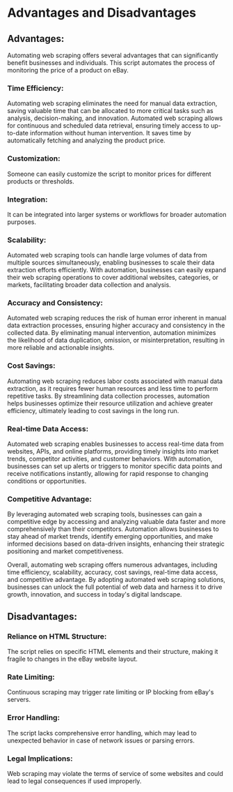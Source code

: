 # Advantages and Disadvantages

## Advantages:

 
Automating web scraping offers several advantages that can significantly benefit businesses and individuals. This script automates the process of monitoring the price of a product on eBay. 

### Time Efficiency: 
Automating web scraping eliminates the need for manual data extraction, saving valuable time that can be allocated to more critical tasks such as analysis, decision-making, and innovation.
Automated web scraping allows for continuous and scheduled data retrieval, ensuring timely access to up-to-date information without human intervention. 
It saves time by automatically fetching and analyzing the product price.

### Customization: 
Someone can easily customize the script to monitor prices for different products or thresholds.

### Integration: 
It can be integrated into larger systems or workflows for broader automation purposes.

### Scalability:

Automated web scraping tools can handle large volumes of data from multiple sources simultaneously, enabling businesses to scale their data extraction efforts efficiently.
With automation, businesses can easily expand their web scraping operations to cover additional websites, categories, or markets, facilitating broader data collection and analysis.

### Accuracy and Consistency:

Automated web scraping reduces the risk of human error inherent in manual data extraction processes, ensuring higher accuracy and consistency in the collected data.
By eliminating manual intervention, automation minimizes the likelihood of data duplication, omission, or misinterpretation, resulting in more reliable and actionable insights.

### Cost Savings:

Automating web scraping reduces labor costs associated with manual data extraction, as it requires fewer human resources and less time to perform repetitive tasks.
By streamlining data collection processes, automation helps businesses optimize their resource utilization and achieve greater efficiency, ultimately leading to cost savings in the long run.

### Real-time Data Access:

Automated web scraping enables businesses to access real-time data from websites, APIs, and online platforms, providing timely insights into market trends, competitor activities, and customer behaviors.
With automation, businesses can set up alerts or triggers to monitor specific data points and receive notifications instantly, allowing for rapid response to changing conditions or opportunities.

### Competitive Advantage:

By leveraging automated web scraping tools, businesses can gain a competitive edge by accessing and analyzing valuable data faster and more comprehensively than their competitors.
Automation allows businesses to stay ahead of market trends, identify emerging opportunities, and make informed decisions based on data-driven insights, enhancing their strategic positioning and market competitiveness.

Overall, automating web scraping offers numerous advantages, including time efficiency, scalability, accuracy, cost savings, real-time data access, and competitive advantage. By adopting automated web scraping solutions, businesses can unlock the full potential of web data and harness it to drive growth, innovation, and success in today's digital landscape.



## Disadvantages:

### Reliance on HTML Structure: 
The script relies on specific HTML elements and their structure, making it fragile to changes in the eBay website layout.

### Rate Limiting: 
Continuous scraping may trigger rate limiting or IP blocking from eBay's servers.

### Error Handling: 
The script lacks comprehensive error handling, which may lead to unexpected behavior in case of network issues or parsing errors.

### Legal Implications: 
Web scraping may violate the terms of service of some websites and could lead to legal consequences if used improperly.
